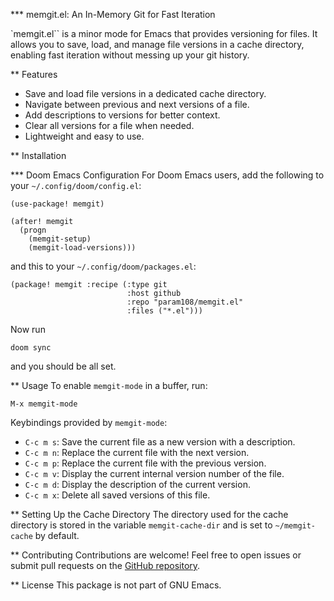 *** memgit.el: An In-Memory Git for Fast Iteration

`memgit.el`` is a minor mode for Emacs that provides versioning for files. It allows you to save, load, and manage file versions in a cache directory, enabling fast iteration without messing up your git history.

** Features
+ Save and load file versions in a dedicated cache directory.
+ Navigate between previous and next versions of a file.
+ Add descriptions to versions for better context.
+ Clear all versions for a file when needed.
+ Lightweight and easy to use.

** Installation

*** Doom Emacs Configuration
For Doom Emacs users, add the following to your `~/.config/doom/config.el`:
``` emacs-lisp
(use-package! memgit)

(after! memgit
  (progn
    (memgit-setup)
    (memgit-load-versions)))
```

and this to your `~/.config/doom/packages.el`:
``` emacs-lisp
(package! memgit :recipe (:type git
                          :host github
                          :repo "param108/memgit.el" 
                          :files ("*.el")))
```

Now run
```
doom sync
```

and you should be all set.

** Usage
To enable `memgit-mode` in a buffer, run:
``` emacs-lisp
M-x memgit-mode
```

Keybindings provided by `memgit-mode`:
+ `C-c m s`: Save the current file as a new version with a description.
+ `C-c m n`: Replace the current file with the next version.
+ `C-c m p`: Replace the current file with the previous version.
+ `C-c m v`: Display the current internal version number of the file.
+ `C-c m d`: Display the description of the current version.
+ `C-c m x`: Delete all saved versions of this file.

** Setting Up the Cache Directory
The directory used for the cache directory is stored in the variable 
`memgit-cache-dir` and is set to `~/memgit-cache` by default.

** Contributing
Contributions are welcome! Feel free to open issues or submit pull requests on the [GitHub repository](https://github.com/param108/memgit.el).

** License
This package is not part of GNU Emacs.

